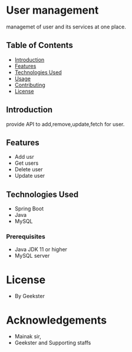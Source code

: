 # User management

managemet of user and its services at one place.

## Table of Contents

- [Introduction](#introduction)
- [Features](#features)
- [Technologies Used](#technologies-used)
- [Usage](#usage)
- [Contributing](#contributing)
- [License](#license)

## Introduction

provide API to add,remove,update,fetch for user.

## Features

- Add usr
- Get users
- Delete user
- Update user

## Technologies Used

- Spring Boot
- Java
- MySQL

### Prerequisites

- Java JDK 11 or higher
- MySQL server



# License
* By Geekster

# Acknowledgements
* Mainak sir,
* Geekster and Supporting staffs

